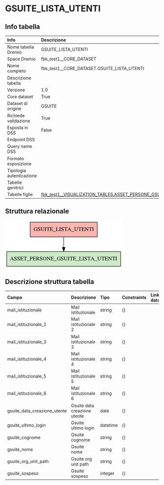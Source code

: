 # GSUITE_LISTA_UTENTI

## Info tabella

| Info                     | Descrizione                                                                                                                                         |
|:-------------------------|:----------------------------------------------------------------------------------------------------------------------------------------------------|
| Nome tabella Dremio      | GSUITE_LISTA_UTENTI                                                                                                                                 |
| Space Dremio             | fbk_test1__CORE_DATASET                                                                                                                             |
| Nome completo            | fbk_test1__CORE_DATASET.GSUITE_LISTA_UTENTI                                                                                                         |
| Descrizione tabella      |                                                                                                                                                     |
| Versione                 | 1.0                                                                                                                                                 |
| Core dataset             | True                                                                                                                                                |
| Dataset di origine       | GSUITE                                                                                                                                              |
| Richiede validazione     | True                                                                                                                                                |
| Esposta in DSS           | False                                                                                                                                               |
| Endpoint DSS             |                                                                                                                                                     |
| Query name DSS           |                                                                                                                                                     |
| Formato esposizione      |                                                                                                                                                     |
| Tipologia autenticazione |                                                                                                                                                     |
| Tabelle genitrici        |                                                                                                                                                     |
| Tabelle figlie           | [fbk_test1__VISUALIZATION_TABLES.ASSET_PERSONE_GSUITE_LISTA_UTENTI](/fbk_test1__VISUALIZATION_TABLES/ASSET_PERSONE_GSUITE_LISTA_UTENTI/markdown.md) |

## Struttura relazionale

![GSUITE_LISTA_UTENTI](./graph_png.png)

## Descrizione struttura tabella

| Campo                        | Descrizione                  | Tipo     | Constraints   | Linked data   | errors   |
|:-----------------------------|:-----------------------------|:---------|:--------------|:--------------|:---------|
| mail_istituzionale           | Mail istituzionale           | string   | {}            |               | {}       |
| mail_istituzionale_2         | Mail istituzionale 2         | string   | {}            |               | {}       |
| mail_istituzionale_3         | Mail istituzionale 3         | string   | {}            |               | {}       |
| mail_istituzionale_4         | Mail istituzionale 4         | string   | {}            |               | {}       |
| mail_istituzionale_5         | Mail istituzionale 5         | string   | {}            |               | {}       |
| mail_istituzionale_6         | Mail istituzionale 6         | string   | {}            |               | {}       |
| gsuite_data_creazione_utente | Gsuite data creazione utente | date     | {}            |               | {}       |
| gsuite_ultimo_login          | Gsuite ultimo login          | datetime | {}            |               | {}       |
| gsuite_cognome               | Gsuite cognome               | string   | {}            |               | {}       |
| gsuite_nome                  | Gsuite nome                  | string   | {}            |               | {}       |
| gsuite_org_unit_path         | Gsuite org unit path         | string   | {}            |               | {}       |
| gsuite_sospeso               | Gsuite sospeso               | integer  | {}            |               | {}       |
